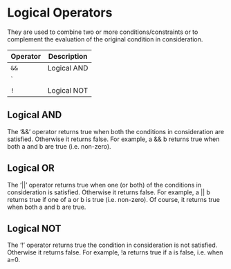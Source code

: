 # Logical Operators

They are used to combine two or more conditions/constraints or to complement the evaluation of the original condition in consideration.

| Operator | Description |
| -------- | ----------- |
| `&&`     | Logical AND |
| `||`     | Logical OR  |
| `!`      | Logical NOT |

## Logical AND

The ‘&&’ operator returns true when both the conditions in consideration are satisfied.
Otherwise it returns false. For example, a && b returns true when both a and b are true (i.e. non-zero).

## Logical OR

The ‘||’ operator returns true when one (or both) of the conditions in consideration is satisfied.
Otherwise it returns false. For example, a || b returns true if one of a or b is true (i.e. non-zero).
Of course, it returns true when both a and b are true.

## Logical NOT

The ‘!’ operator returns true the condition in consideration is not satisfied.
Otherwise it returns false. For example, !a returns true if a is false, i.e. when a=0.
